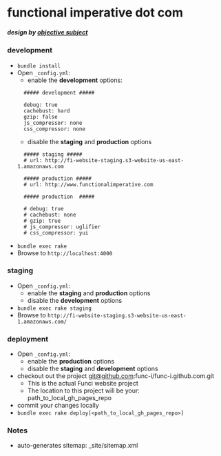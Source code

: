 functional imperative dot com
=============
##### design by [objective subject](http://objectivesubject.com)


### development

* `bundle install`
* Open `_config.yml`:
    - enable the **development** options:
    ```
      ##### development #####

      debug: true
      cachebust: hard
      gzip: false
      js_compressor: none
      css_compressor: none
    ```
    - disable the **staging** and **production** options
    ```
      ##### staging #####
      # url: http://fi-website-staging.s3-website-us-east-1.amazonaws.com

      ##### production #####
      # url: http://www.functionalimperative.com

      ##### production  #####

      # debug: true
      # cachebust: none
      # gzip: true
      # js_compressor: uglifier
      # css_compressor: yui
    ```
* `bundle exec rake`
* Browse to `http://localhost:4000`


### staging

* Open `_config.yml`:
    - enable the **staging** and **production** options
    - disable the **development** options
* `bundle exec rake staging`
* Browse to `http://fi-website-staging.s3-website-us-east-1.amazonaws.com/`


### deployment

* Open `_config.yml`:
    - enable the **production** options
    - disable the **staging** and **development** options
* checkout out the project git@github.com:func-i/func-i.github.com.git
    * This is the actual Funci website project
    * The location to this project will be your: path_to_local_gh_pages_repo
* commit your changes locally
* `bundle exec rake deploy[<path_to_local_gh_pages_repo>]`


### Notes

* auto-generates sitemap: _site/sitemap.xml
